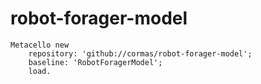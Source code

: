 # robot-forager-model

```st
Metacello new
    repository: 'github://cormas/robot-forager-model';
    baseline: 'RobotForagerModel';
    load.
```

